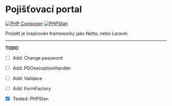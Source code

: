 # Pojišťovací portal

[![PHP Composer](https://github.com/ONyklicek/Pojistovaci-portal/actions/workflows/php.yml/badge.svg)](https://github.com/ONyklicek/Pojistovaci-portal/actions/workflows/php.yml)
[![PHPStan](https://github.com/ONyklicek/Pojistovaci-portal/actions/workflows/ci.yml/badge.svg)](https://github.com/ONyklicek/Pojistovaci-portal/actions/workflows/ci.yml)



Projekt je inspirován frameworky jako Nette, nebo Laravel. 


---
**TODO**
- [ ] Add: Change password
- [ ] Add: PDOexceptionHandler
- [ ] Add: Validace
- [ ] Add: FormFactory
- [x] Tested: PHPStan

